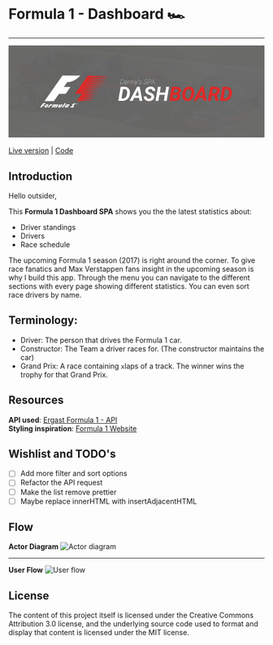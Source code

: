 # Formula 1 - Dashboard 🏎
---

![GitHub Banner](GitHub_Banner.png)

[Live version](https://dandevri.github.io/minor-wafs/final/) | [Code](https://github.com/dandevri/minor-wafs/tree/master/final/static)

## Introduction
Hello outsider,

This **Formula 1 Dashboard SPA** shows you the the latest statistics about:
* Driver standings
* Drivers
* Race schedule

The upcoming Formula 1 season (2017) is right around the corner. To give race fanatics and Max Verstappen fans insight in the upcoming season is why I build this app. Through the menu you can navigate to the different sections with every page showing different statistics. You can even sort race drivers by name.


## Terminology:
* Driver: The person that drives the Formula 1 car.
* Constructor: The Team a driver races for. (The constructor maintains the car)
* Grand Prix: A race containing `x`laps of a track. The winner wins the trophy for that Grand Prix.

## Resources

**API used**: [Ergast Formula 1 - API](http://ergast.com/mrd/)<br>
**Styling inspiration**:  [Formula 1 Website](http://formula1.com)

## Wishlist and TODO's

- [ ] Add more filter and sort options
- [ ] Refactor the API request
- [ ] Make the list remove prettier
- [ ] Maybe replace innerHTML with insertAdjacentHTML

## Flow

**Actor Diagram**
![Actor diagram](minor-wafs-actor.png)

---

**User Flow**
![User flow](minor-wafs-flow.png)

## License
The content of this project itself is licensed under the Creative Commons Attribution 3.0 license, and the underlying source code used to format and display that content is licensed under the MIT license.
